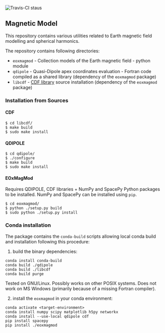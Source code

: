 ![Travis-CI staus](https://api.travis-ci.org/ESA-VirES/MagneticModel.svg?branch=master)


## Magnetic Model

This repository contains various utilities related to Earth magnetic field
modelling and spherical harmonics.

The repository contains following directories:

- `eoxmagmod` - Collection models of the Earth magnetic field - python module
- `qdipole` - Quasi-Dipole apex coordinates evaluation - Fortran code compiled
  as a shared library (dependency of the `eoxmagmod` package)
- `libcdf` - [CDF library](https://cdf.gsfc.nasa.gov/) source installation
  (dependency of the `eoxmagmod` package)

### Installation from Sources

#### CDF

```
$ cd libcdf/
$ make build
$ sudo make install
```

#### QDIPOLE

```
$ cd qdipole/
$ ./configure
$ make build
$ sudo make install
```

#### EOxMagMod
Requires QDIPOLE, CDF libraries + NumPy and SpacePy Python packages
to be installed.
NumPy and SpacePy can be installed using `pip`.

```
$ cd eoxmagmod/
$ python ./setup.py build
$ sudo python ./setup.py install
```

### Conda installation

The package contains the `conda-build` scripts allowing local conda build and
installation following this procedure:

1) build the binary dependencies:
```
conda install conda-build
conda build ./qdipole
conda build ./libcdf
conda build purge
```
Tested on GNU/Linux. Possibly works on other POSIX systems. Does not work on MS
Windows (primarily because of a missing Fortran compiler).

2) install the `eoxmagmod` in your conda environment:
```
conda activate <target-environment>
conda install numpy scipy matplotlib h5py networkx
conda install --use-local qdipole cdf
pip install spacepy
pip install ./eoxmagmod
```
